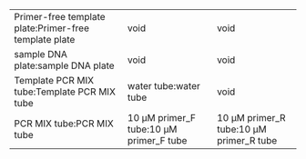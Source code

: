||||
|----|----|----|
|Primer-free template plate:Primer-free template plate|void|void|
|sample DNA plate:sample DNA plate|void|void|
|Template PCR MIX tube:Template PCR MIX tube|water tube:water tube|void|
|PCR MIX tube:PCR MIX tube|10 μM primer_F tube:10 μM primer_F tube|10 μM primer_R tube:10 μM primer_R tube|
